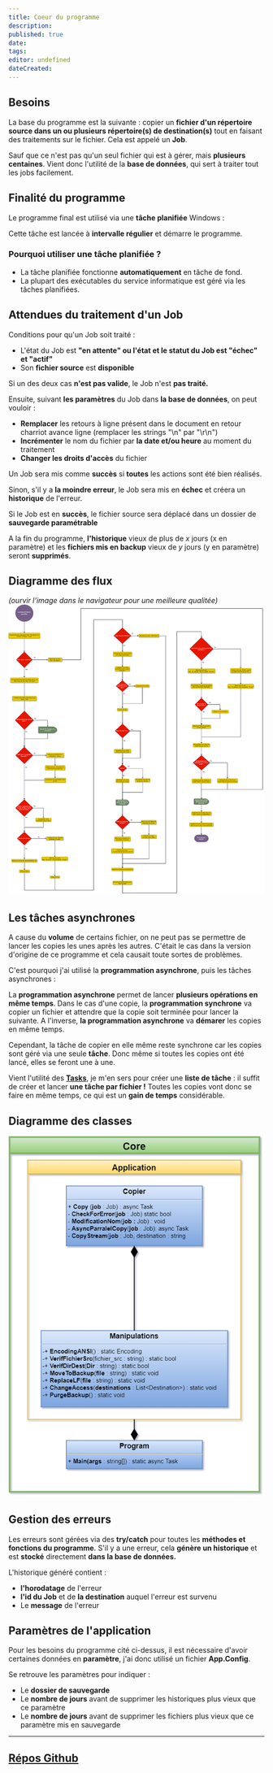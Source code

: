 ```yaml
---
title: Coeur du programme
description: 
published: true
date: 
tags: 
editor: undefined
dateCreated:
---
```



## Besoins

La base du programme est la suivante : copier un **fichier d'un répertoire source dans un ou plusieurs répertoire(s) de destination(s)** tout en faisant des traitements sur le fichier. Cela est appelé un **Job**.

Sauf que ce n'est pas qu'un seul fichier qui est à gérer, mais **plusieurs centaines**. Vient donc l'utilité de la **base de données**, qui sert à traiter tout les jobs facilement.

## Finalité du programme

Le programme final est utilisé via une **tâche planifiée** Windows :

Cette tâche est lancée à **intervalle régulier** et démarre le programme.

### Pourquoi utiliser une tâche planifiée ?

- La tâche planifiée fonctionne **automatiquement** en tâche de fond.
- La plupart des exécutables du service informatique est géré via les tâches planifiées.

## Attendues du traitement d'un Job

Conditions pour qu'un Job soit traité :

- L'état du Job est **"en attente" ou l'état et le statut du Job est "échec" et "actif"**
- Son **fichier source** est **disponible**

Si un des deux cas **n'est pas valide**, le Job n'est **pas traité.**

Ensuite, suivant **les paramètres** du Job dans **la base de données**, on peut vouloir :

- **Remplacer** les retours à ligne présent dans le document en retour charriot avance ligne (remplacer les strings "\\n" par "\\r\\n")
- **Incrémenter** le nom du fichier par **la date et/ou heure** au moment du traitement
- **Changer les droits d'accès** du fichier

Un Job sera mis comme **succès** si **toutes** les actions sont été bien réalisés.

Sinon, s'il y a **la moindre erreur**, le Job sera mis en **échec** et créera un **historique** de l'erreur.

Si le Job est en **succès**, le fichier source sera déplacé dans un dossier de **sauvegarde paramétrable**

A la fin du programme, **l'historique** vieux de plus de *x* jours (x en paramètre) et les **fichiers mis en backup** vieux de *y* jours (y en paramètre) seront **supprimés**.

## Diagramme des flux

*(ourvir l'image dans le navigateur pour une meilleure qualitée)*
![diagramme flux.png](/img/vtomjob/Diagramme%20de%20flux.png)

## Les tâches asynchrones

A cause du **volume** de certains fichier, on ne peut pas se permettre de lancer les copies les unes après les autres. C'était le cas dans la version d'origine de ce programme et cela causait toute sortes de problèmes.

C'est pourquoi j'ai utilisé la **programmation asynchrone**, puis les tâches asynchrones :

La **programmation asynchrone** permet de lancer **plusieurs opérations en même temps**. Dans le cas d'une copie, la **programmation synchrone** va copier un fichier et attendre que la copie soit terminée pour lancer la suivante. A l'inverse, **la programmation asynchrone** va **démarer** les copies en même temps.

Cependant, la tâche de copier en elle même reste synchrone car les copies sont géré via une seule **tâche**. Donc même si toutes les copies ont été lancé, elles se feront une à une.

Vient l'utilité des **[Tasks](https://learn.microsoft.com/fr-fr/dotnet/api/system.threading.tasks.task?view=net-7.0)**, je m'en sers pour créer une **liste de tâche** : il suffit de créer et lancer **une tâche par fichier !** Toutes les copies vont donc se faire en même temps, ce qui est un **gain de temps** considérable.

## Diagramme des classes

![Diagramme de classe(core).png](/img/vtomjob/Diagramme%20de%20classe(core).png)

## Gestion des erreurs

Les erreurs sont gérées via des **try/catch** pour toutes les **méthodes et fonctions du programme**. S'il y a une erreur, cela **génère un historique** et est **stocké** directement **dans la base de données.**

L'historique généré contient :

- **l'horodatage** de l'erreur
- **l'id du Job** et de **la destination** auquel l'erreur est survenu
- Le **message** de l'erreur

## Paramètres de l'application

Pour les besoins du programme cité ci-dessus, il est nécessaire d'avoir certaines données en **paramètre**, j'ai donc utilisé un fichier **App.Config**.

Se retrouve les paramètres pour indiquer :

- Le **dossier de sauvegarde**
- Le **nombre de jours** avant de supprimer les historiques plus vieux que ce paramètre
- Le **nombre de jours** avant de supprimer les fichiers plus vieux que ce paramètre mis en sauvegarde

---

## **[Répos Github](https://github.com/Thibault53/VTOMJOB)**
